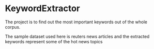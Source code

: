 # KeywordExtractor

The project is to find out the most important keywords out of the whole corpus. 

The sample dataset used here is reuters news articles and the extracted keywords represent some of the hot news topics
